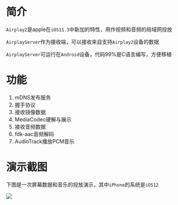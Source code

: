 # 简介

`Airplay2`是apple在`iOS11.3`中新加的特性，用作视频和音频的局域网投放

`AirplayServer`作为接收端，可以接收来自支持`Airplay2`设备的数据

`AirplayServer`可运行在`Android`设备，代码99%是C语言编写，方便移植

# 功能

1. mDNS发布服务
2. 握手协议
3. 接收镜像数据
4. MediaCodec硬解与展示
5. 接收音频数据
6. fdk-aac音频解码
7. AudioTrack播放PCM音乐

# 演示截图

下图是一次屏幕数据和音乐的投放演示，其中`iPhone`的系统是`iOS12`

![](https://ww1.sinaimg.cn/large/007rAy9hgy1g0l65hwvg7j30u01o0juj.jpg)